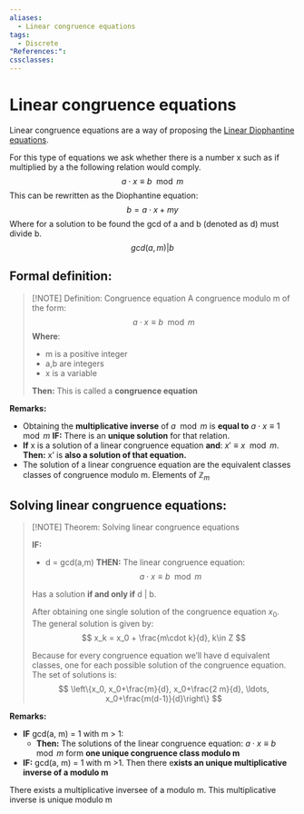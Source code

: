 ```yaml
---
aliases:
  - Linear congruence equations
tags:
  - Discrete
"References:": 
cssclasses:
---
```

# Linear congruence equations
Linear congruence equations are a way of proposing the [Linear Diophantine equations](20240429%20-%20113931%20-%20Linear%20Diophantine%20equations.md). 

For this type of equations we ask whether there is a number x such as if multiplied by a the following relation would comply.  
$$
a \cdot x \equiv b \mod m 
$$
This can be rewritten as the Diophantine equation:
$$
b = a\cdot x + m y
$$
Where for a solution to be found the gcd of a and b (denoted as d) must divide b. 
$$
gcd(a,m)| b
$$
## Formal definition:

> [!NOTE] Definition: Congruence equation
> A congruence modulo m of the form: 
> $$
> a \cdot x \equiv b \mod m
> $$
> **Where**:
> + m is a positive integer
> + a,b are integers 
> + x is a variable 
> 
> **Then:** This is called a **congruence equation**

**Remarks:**
+ Obtaining the **multiplicative inverse** of $a \mod m$ is **equal to** $a\cdot x \equiv 1 \mod{m}$ **IF:** There is an **unique solution** for that relation. 
+ **If** x is a solution of a linear congruence equation **and**:  $x'\equiv x \mod{m}$. 
	**Then:** x’ is **also a solution of that equation.**
+ The solution of a linear congruence equation are the equivalent classes classes of congruence modulo m. Elements of $\mathbb{Z}_m$

## Solving linear congruence equations:

> [!NOTE] Theorem: Solving linear congruence equations 
> 
> **IF:**
> + d = gcd(a,m)
> **THEN:**
> The linear congruence equation:
> $$
> a \cdot x \equiv b \mod m
> $$
> 
> Has a solution **if and only if** d | b.
> 
> After obtaining one single solution of the congruence equation $x_0$. The general solution is given by: 
> $$
> x_k = x_0 + \frac{m\cdot k}{d}, k\in Z
> $$
> 
> Because for every congruence equation we’ll have d equivalent classes, one for each possible solution of the congruence equation. The set of solutions is:
> $$
> \left\{x_0, x_0+\frac{m}{d}, x_0+\frac{2 m}{d}, \ldots, x_0+\frac{m(d-1)}{d}\right\}
> $$
> 

**Remarks:**
+ **IF** gcd(a, m) = 1 with m > 1:
	+ **Then:** The solutions of the linear congruence equation: $a\cdot x \equiv b \mod m$ form **one unique congruence class modulo m**
+ **IF:** gcd(a, m) = 1 with m >1. Then there e**xists an unique multiplicative inverse of a modulo m**

There exists a multiplicative inversee of a modulo m. This multiplicative inverse is unique modulo m